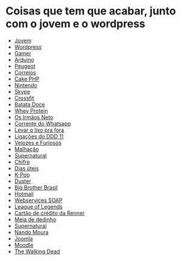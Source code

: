 # Coisas que tem que acabar, junto com o jovem e o wordpress

* [Jovem](https://desciclopedia.org/wiki/Adolescência)
* [Wordpress](https://wordpress.com)
* [Gamer](https://desciclopedia.org/wiki/Gamer)
* [Arduino](https://www.arduino.cc)
* [Peugeot](https://dicascarrosusados.com/5-razoes-para-nao-comprar-peugeot-206/) 
* [Correios](https://dicascarrosusados.com/5-razoes-para-nao-comprar-peugeot-206/)
* [Cake PHP](https://cakephp.org)
* [Nintendo]() 
* [Skype](https://www.skype.com/pt-br/) 
* [Crossfit]()
* [Batata Doce](https://pt.wikipedia.org/wiki/Batata-doce)
* [Whey Protein](https://en.wikipedaia.org/wiki/Whey_protein)
* [Os Irmãos Neto](https://www.youtube.com/watch?v=-mIEELoYnIA) 
* [Corrente do Whatsapp]() 
* [Levar o lixo pra fora]() 
* [Ligações do DDD 11]() 
* [Velozes e Furiosos]()
* [Malhação]()
* [Supernatural](https://desciclopedia.org/wiki/Supernatural) 
* [Chifre](https://desciclopedia.org/wiki/Corno)
* [Dias úteis](https://desciclopedia.org/wiki/Dias)
* [K-Pop](https://desciclopedia.org/wiki/Bangtan_Boys)
* [Duster](https://www.renault.com.br/veiculos/conheca-nossa-gama/duster.html)
* [Big Brother Brasil](https://metropolitanafm.com.br/big-brother-brasil/paula-gera-polemica-ao-falar-de-doacao-de-orgaos-no-bbb19-como-vou-chegar-no-ceu-sem-olho)
* [Hotmail](https://www.msn.com/pt-br)
* [Webservices SOAP](https://pt.wikipedia.org/wiki/SOAP)
* [League of Legends](https://br.leagueoflegends.com/pt/)
* [Cartão de crédito da Renner]()
* [Meia de dedinho](https://roupas.mercadolivre.com.br/meia-dedinho)
* [Supernatural](https://desciclopedia.org/wiki/Supernatural)
* [Nando Moura](https://www.youtube.com/channel/UCOOCeqi5txwviDZ4M5W9QSg)
* [Joomla](https://www.joomla.org/)
* [Moodle](https://pt.wikipedia.org/wiki/Moodle)
* [The Walking Dead](https://www.thewalkingdead.com.br/)